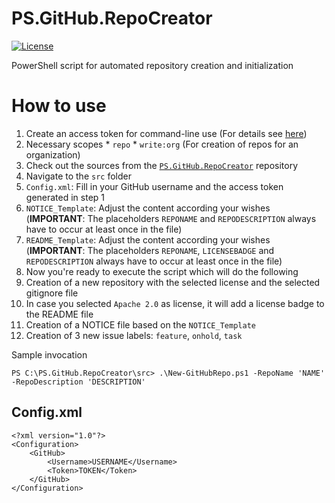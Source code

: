 # PS.GitHub.RepoCreator
[![License](https://img.shields.io/badge/license-Apache%20License%202.0-blue.svg)](https://github.com/rufer7/PS.GitHub.RepoCreator/blob/master/LICENSE)

PowerShell script for automated repository creation and initialization

# How to use

1. Create an access token for command-line use (For details see [here](https://help.github.com/articles/creating-an-access-token-for-command-line-use/))
  1. Necessary scopes
    * `repo`
    * `write:org` (For creation of repos for an organization)
2. Check out the sources from the [`PS.GitHub.RepoCreator`](https://github.com/rufer7/PS.GitHub.RepoCreator) repository
3. Navigate to the `src` folder
  1. `Config.xml`: Fill in your GitHub username and the access token generated in step 1
  2. `NOTICE_Template`: Adjust the content according your wishes (**IMPORTANT**: The placeholders `REPONAME` and `REPODESCRIPTION` always have to occur at least once in the file)
  3. `README_Template`: Adjust the content according your wishes (**IMPORTANT**: The placeholders `REPONAME`, `LICENSEBADGE` and `REPODESCRIPTION` always have to occur at least once in the file)
4. Now you're ready to execute the script which will do the following
  1. Creation of a new repository with the selected license and the selected gitignore file
  2. In case you selected `Apache 2.0` as license, it will add a license badge to the README file
  3. Creation of a NOTICE file based on the `NOTICE_Template`
  4. Creation of 3 new issue labels: `feature`, `onhold`, `task`

Sample invocation

```
PS C:\PS.GitHub.RepoCreator\src> .\New-GitHubRepo.ps1 -RepoName 'NAME' -RepoDescription 'DESCRIPTION'
```

## Config.xml

```
<?xml version="1.0"?>
<Configuration>
	<GitHub>
		<Username>USERNAME</Username>
		<Token>TOKEN</Token>
	</GitHub>
</Configuration>
```
